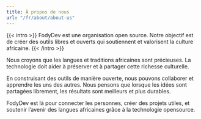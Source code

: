 ```yaml
---
title: À propos de nous
url: "/fr/about/about-us"
---
```


{{< intro >}}
FodyDev est une organisation open source. Notre objectif est de créer des outils libres et ouverts qui soutiennent et valorisent la culture africaine.
{{< /intro >}}

Nous croyons que les langues et traditions africaines sont précieuses. La technologie doit aider à préserver et à partager cette richesse culturelle.

En construisant des outils de manière ouverte, nous pouvons collaborer et apprendre les uns des autres. Nous pensons que lorsque les idées sont partagées librement, les résultats sont meilleurs et plus durables.

FodyDev est là pour connecter les personnes, créer des projets utiles, et soutenir l’avenir des langues africaines grâce à la technologie opensource.
